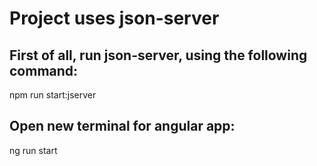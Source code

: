 # Project uses json-server

## First of all, run json-server, using the following command:

npm run start:jserver

## Open new terminal for angular app:

ng run start